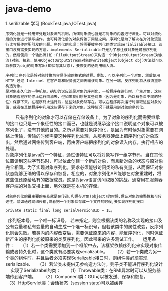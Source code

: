 # java-demo
 1.serilizable 学习 (BookTest.java,IOTest.java)

    序列化就是一种用来处理对象流的机制，所谓对象流也就是将对象的内容进行流化。可以对流化后的对象进行读写操作，也可将流化后的对象传输于网络之间。序列化是为了解决在对对象流进行读写操作时所引发的问题。序列化的实现：将需要被序列化的类实现Serializable接口，该接口没有需要实现的方法，implements Serializable只是为了标注该对象是可被序列化的，然后使用一个输出流(如：FileOutputStream)来构造一个ObjectOutputStream(对象流)对象，接着，使用ObjectOutputStream对象的writeObject(Object obj)方法就可以将参数为obj的对象写出(即保存其状态)，要恢复的话则用输入流。 

    序列化:序列化是将对象转换为容易传输的格式的过程。例如，可以序列化一个对象，然后使用 HTTP 通过 Internet 在客户端和服务器之间传输该对象。在另一端，反序列化将从该流重新构造对象。
    是对象永久化的一种机制。确切的说应该是对象的序列化，一般程序在运行时，产生对象，这些对象随着程序的停止运行而消失，但如果我们想把某些对象（因为是对象，所以有各自不同的特性）保存下来，在程序终止运行后，这些对象仍然存在，可以在程序再次运行时读取这些对象的值，或者在其他程序中利用这些保存下来的对象。这种情况下就要用到对象的序列化。
　　 
    只有序列化的对象才可以存储在存储设备上。为了对象的序列化而需要继承的接口也只是一个象征性的接口而已，也就是说继承这个接口说明这个对象可以被序列化了，没有其他的目的。之所以需要对象序列化，是因为有时候对象需要在网络上传输，传输的时候需要这种序列化处理，从服务器硬盘上把序列化的对象取出，然后通过网络传到客户端，再由客户端把序列化的对象读入内存，执行相应的处理。
　　    
    对象序列化是java的一个特征，通过该特征可以将对象写作一组字节码，当在其他位置读到这些字节码时，可以依此创建一个新的对象，而且新对象的状态与原对象完全相同。为了实现对象序列化，要求必须能够访问类的私有变量，从而保证对象状态能够正确的得以保存和恢复。相应的，对象序列化API能够在对象重建时，将这些值还原给私有的数据成员。这是对java语言访问权限的挑战。通常用在服务器客户端的对象交换上面，另外就是在本机的存储。
    
    对象序列化的最主要的用处就是在传递,和保存对象(object)的时候,保证对象的完整性和可传递性。譬如通过网络传输,或者把一个对象保存成一个文件的时候,要实现序列化接口
    
    private static final long serialVersionUID = 1L;
    序列版本号，一个唯一标识号， 若未指定，则会根据该类的名称及实现的接口及公有变量和私有变量的自动生成一个唯一标识号，但若该类中的属性改变，反序列化则会失败。若类内的内容改变后，需要保证原来的内容，能反序列化，同时保证新产生的序列化能被原来的类反序列化，因此带来的许多测试工作。
   
    运用条件：
      （1）若一个类需要添加到一个框架中去，该框架依赖序列化来实现对象传输或者持久化时，这个类就有必要实现serializable。
      （2）若一个类成为另一个类的组件时，并且后者必须实现Serializable接口时，则组件类必须实现serializable.
      （3）若父类未提供无参构造方法时，则子类不能进行序列化设计
    
    实现了Serializabel的类：
      （1）Throwable类：在RMI异常时可以从服务器端传到客户端。
      （2）Component类：GUI可以被发送、保存和恢复。
      （3）HttpServlet类：会话状态（session state)可以被缓存
